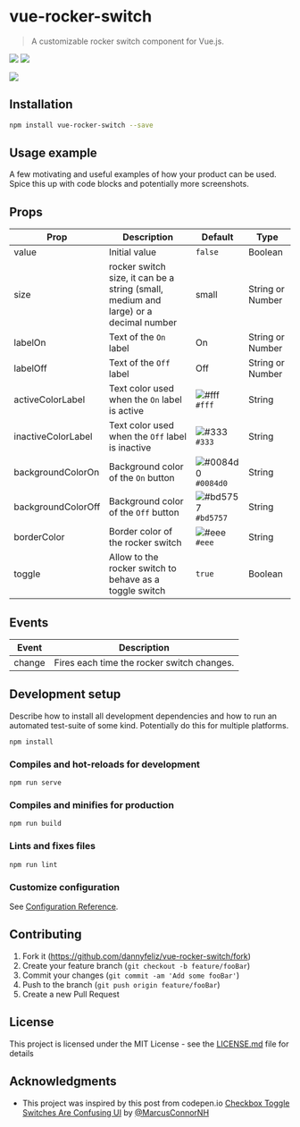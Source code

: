 # vue-rocker-switch

> A customizable rocker switch component for Vue.js.

[<img src="https://img.shields.io/npm/dt/vue-rocker-switch.svg">](https://www.npmjs.com/package/vue-rocker-switch)
[<img src="https://img.shields.io/npm/v/vue-rocker-switch.svg">](https://www.npmjs.com/package/vue-rocker-switch)

![](https://i.imgur.com/SFobdvN.png)

## Installation

```sh
npm install vue-rocker-switch --save
```

## Usage example

A few motivating and useful examples of how your product can be used. Spice this up with code blocks and potentially more screenshots.

## Props
|Prop|Description|Default|Type|
|--- |--- |--- |--- |
|value|Initial value|`false`|Boolean|
|size|rocker switch size, it can be a string (small, medium and large) or a decimal number|small|String or Number|
|labelOn|Text of the `On` label|On|String or Number|
|labelOff|Text of the `Off` label|Off|String or Number|
|activeColorLabel|Text color used when the `On` label is active|![#fff](https://placehold.it/15/fff/000000?text=+) `#fff`|String|
|inactiveColorLabel|Text color used when the `Off` label is inactive|![#333](https://placehold.it/15/333/000000?text=+) `#333`|String|
|backgroundColorOn|Background color of the `On` button|![#0084d0](https://placehold.it/15/0084d0/000000?text=+) `#0084d0`|String|
|backgroundColorOff|Background color of the `Off` button|![#bd5757](https://placehold.it/15/bd5757/000000?text=+) `#bd5757`|String|
|borderColor|Border color of the rocker switch|![#eee](https://placehold.it/15/eee/000000?text=+) `#eee`|String|
|toggle|Allow to the rocker switch to behave as a toggle switch|`true`|Boolean|

## Events

<table>
    <thead>
        <tr>
            <th>Event</th>
            <th>Description</th>
        </tr>
    </thead>
    <tbody>
        <tr>
            <td>change</td>
            <td>Fires each time the rocker switch changes.</td>
        </tr>
    </tbody>
</table>

## Development setup

Describe how to install all development dependencies and how to run an automated test-suite of some kind. Potentially do this for multiple platforms.

```
npm install
```

### Compiles and hot-reloads for development

```
npm run serve
```

### Compiles and minifies for production

```
npm run build
```

### Lints and fixes files

```
npm run lint
```

### Customize configuration

See [Configuration Reference](https://cli.vuejs.org/config/).

## Contributing

1. Fork it (<https://github.com/dannyfeliz/vue-rocker-switch/fork>)
2. Create your feature branch (`git checkout -b feature/fooBar`)
3. Commit your changes (`git commit -am 'Add some fooBar'`)
4. Push to the branch (`git push origin feature/fooBar`)
5. Create a new Pull Request

## License

This project is licensed under the MIT License - see the [LICENSE.md](LICENSE.md) file for details

## Acknowledgments

- This project was inspired by this post from codepen.io [Checkbox Toggle Switches Are Confusing UI](https://codepen.io/marcusconnor/post/checkbox-toggle-switches-are-confusing-ui) by [@MarcusConnorNH](https://twitter.com/MarcusConnorNH)
